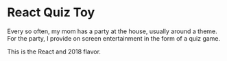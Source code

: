 # React Quiz Toy

Every so often, my mom has a party at the house, usually around a theme. For the party, I provide on screen entertainment in the form of a quiz game.

This is the React and 2018 flavor.